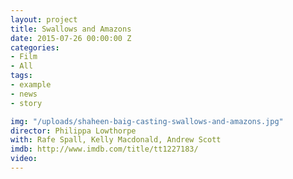 ```yaml
---
layout: project
title: Swallows and Amazons
date: 2015-07-26 00:00:00 Z
categories:
- Film
- All
tags:
- example
- news
- story

img: "/uploads/shaheen-baig-casting-swallows-and-amazons.jpg"
director: Philippa Lowthorpe
with: Rafe Spall, Kelly Macdonald, Andrew Scott
imdb: http://www.imdb.com/title/tt1227183/
video: 
---
```


